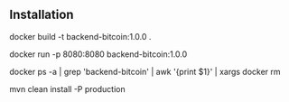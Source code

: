 ## Installation 

docker build -t backend-bitcoin:1.0.0 .

docker run -p 8080:8080 backend-bitcoin:1.0.0


docker ps -a | grep 'backend-bitcoin' | awk '{print $1}' | xargs docker rm

mvn clean install -P production

